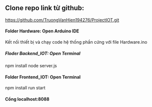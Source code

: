 ## Clone repo link từ github: 
https://github.com/TruongVanHien194276/ProjectIOT.git

#### Folder Hardware: Open Arduino IDE
Kết nối thiết bị và chạy code hệ thống phần cứng với file Hardware.ino

##### Floder Backend_IOT: Open Terminal
npm install
node server.js

#### Folder Frontend_IOT: Open Terminal
npm install
run start
	
#### Cổng localhost:8088